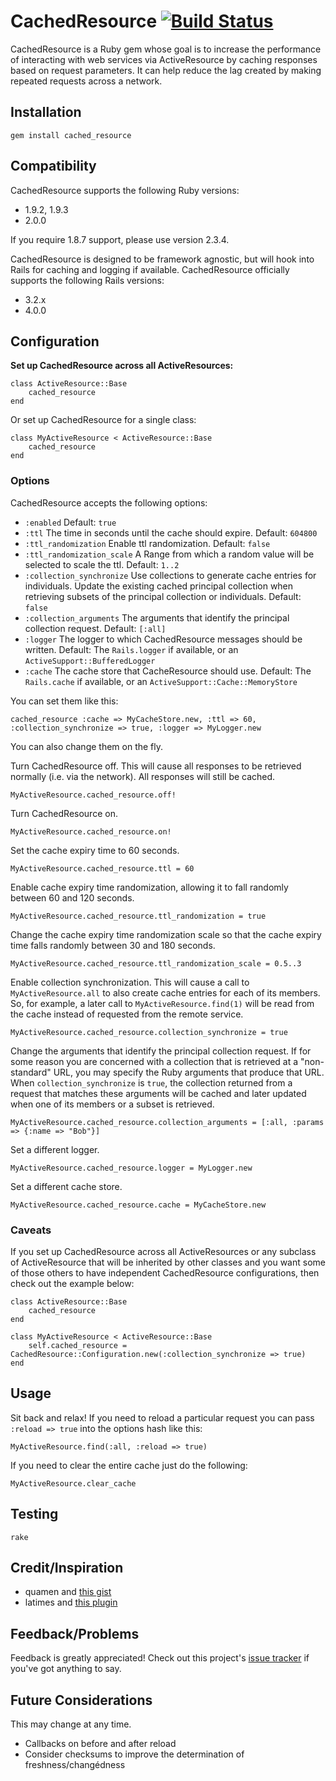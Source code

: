 # CachedResource [![Build Status](https://secure.travis-ci.org/Ahsizara/cached_resource.png)](http://travis-ci.org/Ahsizara/cached_resource)
CachedResource is a Ruby gem whose goal is to increase the performance of interacting with web services via ActiveResource by caching responses based on request parameters.  It can help reduce the lag created by making repeated requests across a network.

## Installation
	gem install cached_resource

## Compatibility
CachedResource supports the following Ruby versions:

* 1.9.2, 1.9.3
* 2.0.0

If you require 1.8.7 support, please use version 2.3.4.

CachedResource is designed to be framework agnostic, but will hook into Rails for caching and logging if available. CachedResource officially supports the following Rails versions:

* 3.2.x
* 4.0.0

## Configuration
**Set up CachedResource across all ActiveResources:**

	class ActiveResource::Base
		cached_resource
	end

Or set up CachedResource for a single class:

	class MyActiveResource < ActiveResource::Base
		cached_resource
	end

### Options
CachedResource accepts the following options:

* `:enabled` Default: `true`
* `:ttl` The time in seconds until the cache should expire. Default: `604800`
* `:ttl_randomization` Enable ttl randomization. Default: `false`
* `:ttl_randomization_scale` A Range from which a random value will be selected to scale the ttl. Default: `1..2`
* `:collection_synchronize` Use collections to generate cache entries for individuals.  Update the existing cached principal collection when retrieving subsets of the principal collection or individuals.  Default: `false`
* `:collection_arguments` The arguments that identify the principal collection request. Default: `[:all]`
* `:logger` The logger to which CachedResource messages should be written. Default: The `Rails.logger` if available, or an `ActiveSupport::BufferedLogger`
* `:cache` The cache store that CacheResource should use. Default: The `Rails.cache` if available, or an `ActiveSupport::Cache::MemoryStore`

You can set them like this:

	cached_resource :cache => MyCacheStore.new, :ttl => 60, :collection_synchronize => true, :logger => MyLogger.new

You can also change them on the fly.

Turn CachedResource off.  This will cause all responses to be retrieved normally (i.e. via the network). All responses will still be cached.

	MyActiveResource.cached_resource.off!

Turn CachedResource on.

	MyActiveResource.cached_resource.on!

Set the cache expiry time to 60 seconds.

	MyActiveResource.cached_resource.ttl = 60

Enable cache expiry time randomization, allowing it to fall randomly between 60 and 120 seconds.

	MyActiveResource.cached_resource.ttl_randomization = true

Change the cache expiry time randomization scale so that the cache expiry time falls randomly between 30 and 180 seconds.

	MyActiveResource.cached_resource.ttl_randomization_scale = 0.5..3

Enable collection synchronization.  This will cause a call to `MyActiveResource.all` to also create cache entries for each of its members.  So, for example, a later call to `MyActiveResource.find(1)` will be read from the cache instead of requested from the remote service.

	MyActiveResource.cached_resource.collection_synchronize = true

Change the arguments that identify the principal collection request.  If for some reason you are concerned with a collection that is retrieved at a "non-standard" URL, you may specify the Ruby arguments that produce that URL.  When `collection_synchronize` is `true`, the collection returned from a request that matches these arguments will be cached and later updated when one of its members or a subset is retrieved.

	MyActiveResource.cached_resource.collection_arguments = [:all, :params => {:name => "Bob"}]

Set a different logger.

	MyActiveResource.cached_resource.logger = MyLogger.new

Set a different cache store.

	MyActiveResource.cached_resource.cache = MyCacheStore.new

### Caveats
If you set up CachedResource across all ActiveResources or any subclass of ActiveResource that will be inherited by other classes and you want some of those others to have independent CachedResource configurations, then check out the example below:

	class ActiveResource::Base
		cached_resource
	end

	class MyActiveResource < ActiveResource::Base
		self.cached_resource = CachedResource::Configuration.new(:collection_synchronize => true)
	end

## Usage
Sit back and relax! If you need to reload a particular request you can pass `:reload => true` into the options hash like this:

	MyActiveResource.find(:all, :reload => true)

If you need to clear the entire cache just do the following:

	MyActiveResource.clear_cache

## Testing
	rake

## Credit/Inspiration
* quamen and [this gist](http://gist.github.com/947734)
* latimes and [this plugin](http://github.com/latimes/cached_resource)

## Feedback/Problems
Feedback is greatly appreciated! Check out this project's [issue tracker](https://github.com/Ahsizara/cached_resource/issues) if you've got anything to say.

## Future Considerations
This may change at any time.

* Callbacks on before and after reload
* Consider checksums to improve the determination of freshness/changédness




